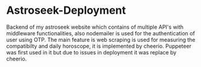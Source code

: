﻿# Astroseek-Deployment

Backend of my astroseek website which contains of multiple API's with middleware functionalities, also nodemailer is used for the authentication of user using OTP.
The main feature is web scraping is used for measuring the compatibilty and daily horoscope, it is implemented by cheerio.
Puppeteer was first used in it but due to issues in deployment it was replace by cheerio.
